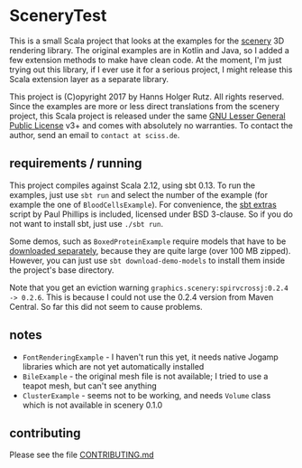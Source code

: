 # SceneryTest

This is a small Scala project that looks at the examples for the [scenery](https://github.com/scenerygraphics/scenery) 3D rendering library.
The original examples are in Kotlin and Java, so I added a few extension methods to make have clean code.
At the moment, I'm just trying out this library, if I ever use it for a serious project, I might release this
Scala extension layer as a separate library.

This project is (C)opyright 2017 by Hanns Holger Rutz. All rights reserved. Since the examples are more or less
direct translations from the scenery project, this Scala project is released under the same
[GNU Lesser General Public License](https://raw.github.com/Sciss/SceneryTest/master/LICENSE) v3+ and comes with 
absolutely no warranties. To contact the author, send an email to `contact at sciss.de`.

## requirements / running

This project compiles against Scala 2.12, using sbt 0.13. To run the examples, just use `sbt run` and
select the number of the example (for example the one of `BloodCellsExample`).
For convenience, the [sbt extras]() script by Paul Phillips is included,
licensed under BSD 3-clause. So if you do not want to install sbt, just use `./sbt run`.

Some demos, such as `BoxedProteinExample` require models that have to be [downloaded separately](https://github.com/scenerygraphics/scenery#examples),
because they are quite large (over 100 MB zipped). However, you can just use `sbt download-demo-models`
to install them inside the project's base directory.

Note that you get an eviction warning `graphics.scenery:spirvcrossj:0.2.4 -> 0.2.6`. This is because I could not
use the 0.2.4 version from Maven Central. So far this did not seem to cause problems.

## notes

 - `FontRenderingExample` - I haven't run this yet, it needs native Jogamp libraries which are not yet automatically installed
 - `BileExample` - the original mesh file is not available; I tried to use a teapot mesh, but can't see anything
 - `ClusterExample` - seems not to be working, and needs `Volume` class which is not available in scenery 0.1.0

## contributing

Please see the file [CONTRIBUTING.md](CONTRIBUTING.md)
